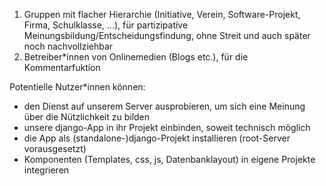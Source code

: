 1. Gruppen mit flacher Hierarchie (Initiative, Verein, Software-Projekt, Firma, Schulklasse, ...), für partizipative Meinungsbildung/Entscheidungsfindung, ohne Streit und auch später noch nachvollziehbar
2. Betreiber*innen von Onlinemedien (Blogs etc.), für die Kommentarfuktion

Potentielle Nutzer*innen können:
- den Dienst auf unserem Server ausprobieren, um sich eine Meinung über die Nützlichkeit zu bilden
- unsere django-App in ihr Projekt einbinden, soweit technisch möglich
- die App als (standalone-)django-Projekt installieren (root-Server vorausgesetzt)
- Komponenten (Templates, css, js, Datenbanklayout) in eigene Projekte integrieren
